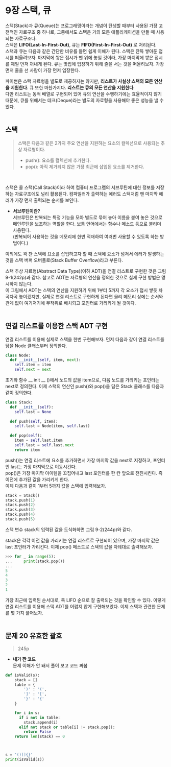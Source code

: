 # 9장 스택, 큐
스택(Stack)과 큐(Queue)는 프로그래밍이라는 개념이 탄생할 때부터 사용된 가장 고전적인 자료구조 중 하나로, 그중에서도 스택은 거의 모든 애플리케이션을 만들 때 사용되는 자료구조다.<br>
스택은 **LIFO(Last-In-First-Out)**, 큐는 **FIFO(First-In-First-Out)** 로 처리된다.<br>
스택과 큐는 다음과 같은 간단한 비유를 들면 쉽게 이해가 된다. 스택은 잔뜩 쌓아둔 접시를 떠올려보자. 마지막에 쌓은 접시가 맨 위에 놓일 것이라, 가장 마지막에 쌓은 접시를 제일 먼저 꺼내게 된다. 큐는 맛집에 입장하기 위해 줄을 서는 것을 떠올려보자. 가장 먼저 줄을 선 사람이 가장 먼저 입장한다.

파이썬은 스택 자료형을 별도로 제공하지는 않지만, **리스트가 사실상 스택의 모든 연산을 지원한다**. 큐 또한 마찬가지다. **리스트는 큐의 모든 연산을 지원한다**.<br>
다만 리스트는 동적 배열로 구현되어 있어 큐의 연산을 수행하기에는 효율적이지 않기 때문에, 큐를 위해서는 데크(Deque)라는 별도의 자료형을 사용해야 좋은 성능을 낼 수 있다.
<br><br>

## 스택
> 스택은 다음과 같은 2가지 주요 연산을 지원하는 요소의 컬렉션으로 사용되는 추상 자료형이다.
> * push(): 요소를 컬렉션에 추가한다.
> * pop(): 아직 제거되지 않은 가장 최근에 삽입된 요소를 제거한다.
<br>

스택은 콜 스택(Call Stack)이라 하여 컴퓨터 프로그램의 서브루틴에 대한 정보를 저장하는 자료구조에도 널리 활용된다. 컴파일러가 출력하는 에러도 스택처럼 맨 마지막 에러가 가장 먼저 출력되는 순서를 보인다.
<br>

* **서브루틴이란?**<br>
서브루틴은 반복되는 특정 기능을 모아 별도로 묶어 놓아 이름을 붙여 놓은 것으로 메인루틴을 보조하는 역할을 한다. 보통 언어에서는 함수나 메소드 등으로 불리며 사용된다. <br>
(반복되어 사용하는 것을 메모리에 한번 적재하여 여러번 사용할 수 있도록 하는 방법이다.)

이외에도 꽉 찬 스택에 요소를 삽입하고자 할 때 스택에 요소가 넘쳐서 에러가 발생하는 것을 스택 버퍼 오버플로(Stack Buffer Overflow)라고 부른다.

스택 추상 자료형(Abstract Data Type)(이하 ADT)을 연결 리스트로 구현한 것은 그림 9-1(242p)과 같다. 참고로 ADT는 자료형의 연산을 정의한 것으로 실제 구현 방법은 명시하지 않는다. <br>
이 그림에서 ADT는 스택의 연산을 지원하기 위해 1부터 5까지 각 요소가 접시 쌓듯 차곡차곡 놓이겠지만, 실제로 연결 리스트로 구현하게 된다면 물리 메모리 상에는 순서와 관계 없이 여기저기에 무작위로 배치되고 포인터로 가리키게 될 것이다.
<br><br>

## 연결 리스트를 이용한 스택 ADT 구현
연결 리스트를 이용해 실제로 스택을 한번 구현해보자. 먼저 다음과 같이 연결 리스트를 담을 Node 클래스부터 정의한다.
```python
class Node:
  def __init__(self, item, next):
    self.item = item
    self.next = next
```
초기화 함수 __ init __ ()에서 노드의 값을 item으로, 다음 노드를 가리키는 포인터는 next로 정의한다. 이제 스택의 연산인 push()와 pop()을 담은 Stack 클래스를 다음과 같이 정의한다.
```python
class Stack:
  def __init__(self):
    self.last = None
    
  def push(self, item):
    self.last = Node(item, self.last)
    
  def pop(self):
    item = self.last.item
    self.last = self.last.next
    return item
```
push()는 연결 리스트에 요소를 추가하면서 가장 마지막 값을 next로 지정하고, 포인터인 last는 가장 마지막으로 이동시킨다.<br>
pop()은 가장 마지막 아이템을 끄집어내고 last 포인터를 한 칸 앞으로 전진시킨다. 즉 이전에 추가된 값을 가리키게 한다.<br>
이제 다음과 같이 1부터 5까지 값을 스택에 입력해보자.
```python
stack = Stack()
stack.push(1)
stack.push(2)
stack.push(3)
stack.push(4)
stack.push(5)
```
스택 변수 stack의 입력된 값을 도식화하면 그림 9-2(244p)와 같다.

stack은 각각 이전 값을 가리키는 연결 리스트로 구현되어 있으며, 가장 마지막 값은 last 포인터가 가리킨다. 이제 pop() 메소드로 스택의 값을 차례대로 출력해보자.
```python
>>> for _ in range(5):
...     print(stack.pop())
...
5
4
3
2
1
```
가장 최근에 입력된 순서대로, 즉 LIFO 순으로 잘 출력되는 것을 확인할 수 있다. 이렇게 연결 리스트를 이용해 스택 ADT를 어렵지 않게 구현해보았다. 이제 스택과 관련한 문제를 몇 가지 풀어보자.
<br><br>

## 문제 20 유효한 괄호
> 245p

* **내가 짠 코드**<br>
문제 이해가 안 돼서 풀이 보고 코드 짜봄
```python
def isValid(s):
    stack = []
    table = {
        ')' : '(',
        ']' : '[',
        '}' : '{'
    }

    for i in s:
      if i not in table:
        stack.append(i)
      elif not stack or table[i] != stack.pop():
        return False
    return len(stack) == 0



s = '()[]{}'
print(isValid(s))
```
















